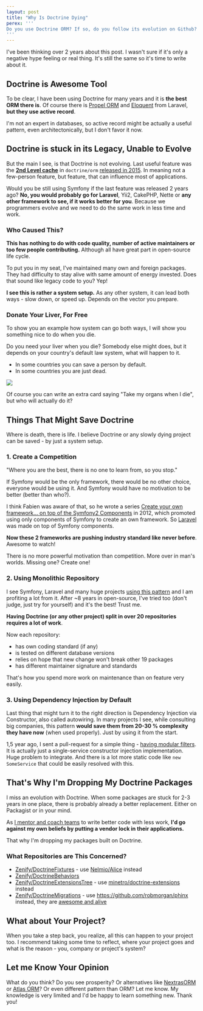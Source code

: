 ```yaml
---
layout: post
title: "Why Is Doctrine Dying"
perex: '''
Do you use Doctrine ORM? If so, do you follow its evolution on Github? Symfony is evolving, Laravel is evolving, Nette is evolving, world is evolving... Doctrine not. Today I will show you 3 reasons why.
'''
---
```


I've been thinking over 2 years about this post. I wasn't sure if it's only a negative hype feeling or real thing. It's still the same so it's time to write about it.


## Doctrine is Awesome Tool

To be clear, I have been using Doctrine for many years and it is **the best ORM there is**. Of course there is [Propel ORM](http://propelorm.org/) and [Eloquent](https://laravel.com/docs/eloquent) from Laravel,
**but they use active record**.

I'm not an expert in databases, so active record might be actually a useful pattern, even architectonically, but I don't favor it now.


## Doctrine is stuck in its Legacy, Unable to Evolve

But the main I see, is that Doctrine is not evolving. Last useful feature was the **[2nd Level cache](http://docs.doctrine-project.org/projects/doctrine-orm/en/latest/reference/second-level-cache.html)** in `doctrine/orm` [released in 2015](https://github.com/doctrine/doctrine2/releases/tag/v2.5.0). In meaning not a few-person feature, but feature, that can influence most of applications.

Would you be still using Symfony if the last feature was released 2 years ago? **No, you would probably go for Laravel**, Yii2, CakePHP, Nette or **any other framework to see, if it works better for you**. Because we programmers evolve and we need to do the same work in less time and work.


### Who Caused This?

**This has nothing to do with code quality, number of active maintainers or too few people contributing.** Although all have great part in open-source life cycle.

To put you in my seat, I've maintained many own and foreign packages. They had difficulty to stay alive with same amount of energy invested. Does that sound like legacy code to you? Yep!

**I see this is rather a system setup.** As any other system, it can lead both ways - slow down, or speed up. Depends on the vector you prepare.


### Donate Your Liver, For Free

To show you an example how system can go both ways, I will show you something nice to do when you die.

Do you need your liver when you die? Somebody else might does, but it depends on your country's default law system, what will happen to it.

- In some countries you can save a person by default.
- In some countries you are just dead.

<div class="text-center">
    <img src="/../../../../assets/images/posts/2017/dying-doctrine/organ-donation.jpg" class="thumbnail">
</div>

Of course you can write an extra card saying "Take my organs when I die", but who will actually do it?



## Things That Might Save Doctrine

Where is death, there is life. I believe Doctrine or any slowly dying project can be saved - by just a system setup.


### 1. Create a Competition

"Where you are the best, there is no one to learn from, so you stop."

If Symfony would be the only framework, there would be no other choice, everyone would be using it. And Symfony would have no motivation to be better (better than who?).

I think Fabien was aware of that, so he wrote a series [Create your own framework... on top of the Symfony2 Components](http://fabien.potencier.org/create-your-own-framework-on-top-of-the-symfony2-components-part-1.html) in 2012, which promoted using only components of Symfony to create an own framework. So [Laravel](https://laravel.com) was made on top of Symfony components.

**Now these 2 frameworks are pushing industry standard like never before**. Awesome to watch!

There is no more powerful motivation than competition. More over in man's worlds. Missing one? Create one!



### 2. Using Monolithic Repository

I see Symfony, Laravel and many huge projects [using this pattern](/blog/2017/01/31/how-monolithic-repository-in-open-source-saved-my-laziness/) and I am profiting a lot from it. After ~8 years in open-source, I've tried too (don't judge, just try for yourself) and it's the best! Trust me.

**Having Doctrine (or any other project) split in over 20 repositories requires a lot of work**.

Now each repository:

- has own coding standard (if any)
- is tested on different database versions
- relies on hope that new change won't break other 19 packages
- has different maintainer signature and standards

That's how you spend more work on maintenance than on feature very easily.


### 3. Using Dependency Injection by Default

Last thing that might turn it to the right direction is Dependency Injection via Constructor, also called autowiring.
In many projects I see, while consulting big companies, this pattern **would save them from 20-30 % complexity they have now** (when used properly). Just by using it from the start.

1,5 year ago, I sent a pull-request for a simple thing - [having modular filters](https://github.com/doctrine/doctrine2/pull/1453). It is actually just a single-service constructor injection implementation. Huge problem to integrate. And there is a lot more static code like `new SomeService` that could be easily resolved with this.



## That's Why I'm Dropping My Doctrine Packages

I miss an evolution with Doctrine. When some packages are stuck for 2-3 years in one place, there is probably already a better replacement. Either on Packagist or in your mind.

As [I mentor and coach teams](/skoleni) to write better code with less work, **I'd go against my own beliefs by putting a vendor lock in their applications.**

That why I'm dropping my packages built on Doctrine.


### What Repositories are This Concerned?

- [Zenify/DoctrineFixtures](https://github.com/Zenify/DoctrineFixtures) - use [Nelmio/Alice](https://github.com/nelmio/alice) instead
- [Zenify/DoctrineBehaviors](https://github.com/Zenify/DoctrineBehaviors)
- [Zenify/DoctrineExtensionsTree](https://github.com/Zenify/DoctrineExtensionsTree) - use [minetro/doctrine-extensions](https://github.com/minetro/doctrine-extensions) instead
- [Zenify/DoctrineMigrations](https://github.com/Zenify/DoctrineMigrations) - use
https://github.com/robmorgan/phinx instead, they are [awesome and alive](https://php.libhunt.com/project/phinx/vs/doctrine-migrations)


## What about Your Project?

When you take a step back, you realize, all this can happen to your project too.
I recommend taking some time to reflect, where your project goes and what is the reason - you, company or project's system?


## Let me Know Your Opinion

What do you think? Do you see prosperity? Or alternatives like [NextrasORM](https://github.com/nextras/orm) or [Atlas ORM](https://github.com/atlasphp/Atlas.Orm)? Or even different pattern than ORM?
Let me know. My knowledge is very limited and I'd be happy to learn something new. Thank you!
